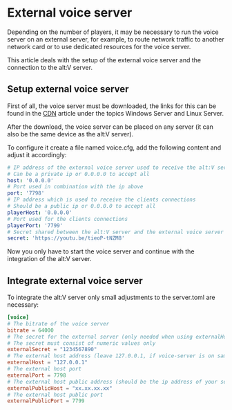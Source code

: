 ﻿# External voice server

Depending on the number of players, it may be necessary to run the voice server on an external server, for example, to route network traffic to another network card or to use dedicated resources for the voice server.

This article deals with the setup of the external voice server and the connection to the alt:V server.

## Setup external voice server

First of all, the voice server must be downloaded, the links for this can be found in the [CDN](https://docs.altv.mp/articles/cdn_links.html) article under the topics Windows Server and Linux Server.

After the download, the voice server can be placed on any server (it can also be the same device as the alt:V server).

To configure it create a file named voice.cfg, add the following content and adjust it accordingly:

```yaml
# IP address of the external voice server used to receive the alt:V servers voice connection
# Can be a private ip or 0.0.0.0 to accept all
host: '0.0.0.0'
# Port used in combination with the ip above
port: '7798'
# IP address which is used to receive the clients connections
# Should be a public ip or 0.0.0.0 to accept all
playerHost: '0.0.0.0'
# Port used for the clients connections
playerPort: '7799'
# Secret shared between the alt:V server and the external voice server
secret: 'https://youtu.be/tieoP-tNZM8'
```

Now you only have to start the voice server and continue with the integration of the alt:V server.

## Integrate external voice server

To integrate the alt:V server only small adjustments to the server.toml are necessary:

```toml
[voice]
# The bitrate of the voice server
bitrate = 64000
# The secret for the external server (only needed when using externalHost)
# The secret must consist of numeric values only
externalSecret = "1234567890"
# The external host address (leave 127.0.0.1, if voice-server is on same machine)
externalHost = "127.0.0.1"
# The external host port
externalPort = 7798
# The external host public address (should be the ip address of your server, not localhost!)
externalPublicHost = "xx.xx.xx.xx"
# The external host public port
externalPublicPort = 7799
```